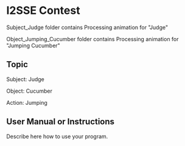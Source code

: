 # I2SSE Contest

Subject_Judge folder contains Processing animation for "Judge"

Object_Jumping_Cucumber folder contains Processing animation for "Jumping Cucumber"


## Topic

Subject: Judge

Object: Cucumber

Action: Jumping

## User Manual or Instructions

Describe here how to use your program.



